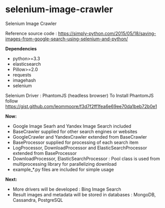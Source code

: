 # selenium-image-crawler
Selenium Image Crawler

Reference source code : https://simply-python.com/2015/05/18/saving-images-from-google-search-using-selenium-and-python/

**Dependencies**
* python>=3.3
* elasticsearch
* Pillow>=2.0
* requests
* imagehash
* selenium

Selenium Driver : PhantomJS (headless browser)
To Install PhantomJS follow https://gist.github.com/leommoore/f3d7f2ff1fea6e69ee70da1beb72b0e1


**Now:**
* Google Image Searh and Yandex Image Search included
* BaseCrawler supplied for other search engines or websites
* GoogleCrawler and YandexCrawler extended from BaseCrawler
* BaseProcessor supplied for processing of each search item
* LogProcessor, DownloadProcessor and ElasticSearchProcessor extended from BaseProcessor
* DownloadProcessor, ElasticSearchProcessor : Pool class is used from multiprocessing library for parallelizing download
* example_*.py files are included for simple usage

**Next:**
* More drivers will be developed : Bing Image Search
* Result images and metadata will be stored in databases : MongoDB, Cassandra, PostgreSQL
